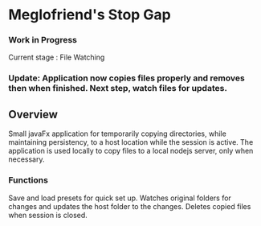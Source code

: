 # Meglofriend's Stop Gap

### Work in Progress
Current stage : File Watching

### Update: Application now copies files properly and removes then when finished. Next step, watch files for updates.

## Overview

Small javaFx application for temporarily copying directories, while maintaining persistency, to a host location while the session is active. The application is used locally to copy files to a local nodejs server, only when necessary.

### Functions

Save and load presets for quick set up.
Watches original folders for changes and updates the host folder to the changes.
Deletes copied files when session is closed.